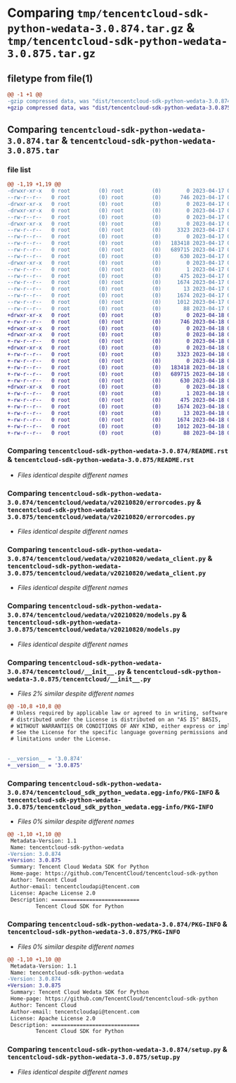 # Comparing `tmp/tencentcloud-sdk-python-wedata-3.0.874.tar.gz` & `tmp/tencentcloud-sdk-python-wedata-3.0.875.tar.gz`

## filetype from file(1)

```diff
@@ -1 +1 @@
-gzip compressed data, was "dist/tencentcloud-sdk-python-wedata-3.0.874.tar", last modified: Mon Apr 17 00:54:47 2023, max compression
+gzip compressed data, was "dist/tencentcloud-sdk-python-wedata-3.0.875.tar", last modified: Tue Apr 18 01:05:35 2023, max compression
```

## Comparing `tencentcloud-sdk-python-wedata-3.0.874.tar` & `tencentcloud-sdk-python-wedata-3.0.875.tar`

### file list

```diff
@@ -1,19 +1,19 @@
-drwxr-xr-x   0 root         (0) root         (0)        0 2023-04-17 00:54:47.000000 tencentcloud-sdk-python-wedata-3.0.874/
--rw-r--r--   0 root         (0) root         (0)      746 2023-04-17 00:54:47.000000 tencentcloud-sdk-python-wedata-3.0.874/README.rst
-drwxr-xr-x   0 root         (0) root         (0)        0 2023-04-17 00:54:47.000000 tencentcloud-sdk-python-wedata-3.0.874/tencentcloud/
-drwxr-xr-x   0 root         (0) root         (0)        0 2023-04-17 00:54:47.000000 tencentcloud-sdk-python-wedata-3.0.874/tencentcloud/wedata/
--rw-r--r--   0 root         (0) root         (0)        0 2023-04-17 00:54:47.000000 tencentcloud-sdk-python-wedata-3.0.874/tencentcloud/wedata/__init__.py
-drwxr-xr-x   0 root         (0) root         (0)        0 2023-04-17 00:54:47.000000 tencentcloud-sdk-python-wedata-3.0.874/tencentcloud/wedata/v20210820/
--rw-r--r--   0 root         (0) root         (0)     3323 2023-04-17 00:54:47.000000 tencentcloud-sdk-python-wedata-3.0.874/tencentcloud/wedata/v20210820/errorcodes.py
--rw-r--r--   0 root         (0) root         (0)        0 2023-04-17 00:54:47.000000 tencentcloud-sdk-python-wedata-3.0.874/tencentcloud/wedata/v20210820/__init__.py
--rw-r--r--   0 root         (0) root         (0)   183418 2023-04-17 00:54:47.000000 tencentcloud-sdk-python-wedata-3.0.874/tencentcloud/wedata/v20210820/wedata_client.py
--rw-r--r--   0 root         (0) root         (0)   689715 2023-04-17 00:54:47.000000 tencentcloud-sdk-python-wedata-3.0.874/tencentcloud/wedata/v20210820/models.py
--rw-r--r--   0 root         (0) root         (0)      630 2023-04-17 00:54:47.000000 tencentcloud-sdk-python-wedata-3.0.874/tencentcloud/__init__.py
-drwxr-xr-x   0 root         (0) root         (0)        0 2023-04-17 00:54:47.000000 tencentcloud-sdk-python-wedata-3.0.874/tencentcloud_sdk_python_wedata.egg-info/
--rw-r--r--   0 root         (0) root         (0)        1 2023-04-17 00:54:47.000000 tencentcloud-sdk-python-wedata-3.0.874/tencentcloud_sdk_python_wedata.egg-info/dependency_links.txt
--rw-r--r--   0 root         (0) root         (0)      475 2023-04-17 00:54:47.000000 tencentcloud-sdk-python-wedata-3.0.874/tencentcloud_sdk_python_wedata.egg-info/SOURCES.txt
--rw-r--r--   0 root         (0) root         (0)     1674 2023-04-17 00:54:47.000000 tencentcloud-sdk-python-wedata-3.0.874/tencentcloud_sdk_python_wedata.egg-info/PKG-INFO
--rw-r--r--   0 root         (0) root         (0)       13 2023-04-17 00:54:47.000000 tencentcloud-sdk-python-wedata-3.0.874/tencentcloud_sdk_python_wedata.egg-info/top_level.txt
--rw-r--r--   0 root         (0) root         (0)     1674 2023-04-17 00:54:47.000000 tencentcloud-sdk-python-wedata-3.0.874/PKG-INFO
--rw-r--r--   0 root         (0) root         (0)     1012 2023-04-17 00:54:47.000000 tencentcloud-sdk-python-wedata-3.0.874/setup.py
--rw-r--r--   0 root         (0) root         (0)       88 2023-04-17 00:54:47.000000 tencentcloud-sdk-python-wedata-3.0.874/setup.cfg
+drwxr-xr-x   0 root         (0) root         (0)        0 2023-04-18 01:05:35.000000 tencentcloud-sdk-python-wedata-3.0.875/
+-rw-r--r--   0 root         (0) root         (0)      746 2023-04-18 01:05:35.000000 tencentcloud-sdk-python-wedata-3.0.875/README.rst
+drwxr-xr-x   0 root         (0) root         (0)        0 2023-04-18 01:05:35.000000 tencentcloud-sdk-python-wedata-3.0.875/tencentcloud/
+drwxr-xr-x   0 root         (0) root         (0)        0 2023-04-18 01:05:35.000000 tencentcloud-sdk-python-wedata-3.0.875/tencentcloud/wedata/
+-rw-r--r--   0 root         (0) root         (0)        0 2023-04-18 01:05:35.000000 tencentcloud-sdk-python-wedata-3.0.875/tencentcloud/wedata/__init__.py
+drwxr-xr-x   0 root         (0) root         (0)        0 2023-04-18 01:05:35.000000 tencentcloud-sdk-python-wedata-3.0.875/tencentcloud/wedata/v20210820/
+-rw-r--r--   0 root         (0) root         (0)     3323 2023-04-18 01:05:35.000000 tencentcloud-sdk-python-wedata-3.0.875/tencentcloud/wedata/v20210820/errorcodes.py
+-rw-r--r--   0 root         (0) root         (0)        0 2023-04-18 01:05:35.000000 tencentcloud-sdk-python-wedata-3.0.875/tencentcloud/wedata/v20210820/__init__.py
+-rw-r--r--   0 root         (0) root         (0)   183418 2023-04-18 01:05:35.000000 tencentcloud-sdk-python-wedata-3.0.875/tencentcloud/wedata/v20210820/wedata_client.py
+-rw-r--r--   0 root         (0) root         (0)   689715 2023-04-18 01:05:35.000000 tencentcloud-sdk-python-wedata-3.0.875/tencentcloud/wedata/v20210820/models.py
+-rw-r--r--   0 root         (0) root         (0)      630 2023-04-18 01:05:35.000000 tencentcloud-sdk-python-wedata-3.0.875/tencentcloud/__init__.py
+drwxr-xr-x   0 root         (0) root         (0)        0 2023-04-18 01:05:35.000000 tencentcloud-sdk-python-wedata-3.0.875/tencentcloud_sdk_python_wedata.egg-info/
+-rw-r--r--   0 root         (0) root         (0)        1 2023-04-18 01:05:35.000000 tencentcloud-sdk-python-wedata-3.0.875/tencentcloud_sdk_python_wedata.egg-info/dependency_links.txt
+-rw-r--r--   0 root         (0) root         (0)      475 2023-04-18 01:05:35.000000 tencentcloud-sdk-python-wedata-3.0.875/tencentcloud_sdk_python_wedata.egg-info/SOURCES.txt
+-rw-r--r--   0 root         (0) root         (0)     1674 2023-04-18 01:05:35.000000 tencentcloud-sdk-python-wedata-3.0.875/tencentcloud_sdk_python_wedata.egg-info/PKG-INFO
+-rw-r--r--   0 root         (0) root         (0)       13 2023-04-18 01:05:35.000000 tencentcloud-sdk-python-wedata-3.0.875/tencentcloud_sdk_python_wedata.egg-info/top_level.txt
+-rw-r--r--   0 root         (0) root         (0)     1674 2023-04-18 01:05:35.000000 tencentcloud-sdk-python-wedata-3.0.875/PKG-INFO
+-rw-r--r--   0 root         (0) root         (0)     1012 2023-04-18 01:05:35.000000 tencentcloud-sdk-python-wedata-3.0.875/setup.py
+-rw-r--r--   0 root         (0) root         (0)       88 2023-04-18 01:05:35.000000 tencentcloud-sdk-python-wedata-3.0.875/setup.cfg
```

### Comparing `tencentcloud-sdk-python-wedata-3.0.874/README.rst` & `tencentcloud-sdk-python-wedata-3.0.875/README.rst`

 * *Files identical despite different names*

### Comparing `tencentcloud-sdk-python-wedata-3.0.874/tencentcloud/wedata/v20210820/errorcodes.py` & `tencentcloud-sdk-python-wedata-3.0.875/tencentcloud/wedata/v20210820/errorcodes.py`

 * *Files identical despite different names*

### Comparing `tencentcloud-sdk-python-wedata-3.0.874/tencentcloud/wedata/v20210820/wedata_client.py` & `tencentcloud-sdk-python-wedata-3.0.875/tencentcloud/wedata/v20210820/wedata_client.py`

 * *Files identical despite different names*

### Comparing `tencentcloud-sdk-python-wedata-3.0.874/tencentcloud/wedata/v20210820/models.py` & `tencentcloud-sdk-python-wedata-3.0.875/tencentcloud/wedata/v20210820/models.py`

 * *Files identical despite different names*

### Comparing `tencentcloud-sdk-python-wedata-3.0.874/tencentcloud/__init__.py` & `tencentcloud-sdk-python-wedata-3.0.875/tencentcloud/__init__.py`

 * *Files 2% similar despite different names*

```diff
@@ -10,8 +10,8 @@
 # Unless required by applicable law or agreed to in writing, software
 # distributed under the License is distributed on an "AS IS" BASIS,
 # WITHOUT WARRANTIES OR CONDITIONS OF ANY KIND, either express or implied.
 # See the License for the specific language governing permissions and
 # limitations under the License.
 
 
-__version__ = '3.0.874'
+__version__ = '3.0.875'
```

### Comparing `tencentcloud-sdk-python-wedata-3.0.874/tencentcloud_sdk_python_wedata.egg-info/PKG-INFO` & `tencentcloud-sdk-python-wedata-3.0.875/tencentcloud_sdk_python_wedata.egg-info/PKG-INFO`

 * *Files 0% similar despite different names*

```diff
@@ -1,10 +1,10 @@
 Metadata-Version: 1.1
 Name: tencentcloud-sdk-python-wedata
-Version: 3.0.874
+Version: 3.0.875
 Summary: Tencent Cloud Wedata SDK for Python
 Home-page: https://github.com/TencentCloud/tencentcloud-sdk-python
 Author: Tencent Cloud
 Author-email: tencentcloudapi@tencent.com
 License: Apache License 2.0
 Description: ============================
         Tencent Cloud SDK for Python
```

### Comparing `tencentcloud-sdk-python-wedata-3.0.874/PKG-INFO` & `tencentcloud-sdk-python-wedata-3.0.875/PKG-INFO`

 * *Files 0% similar despite different names*

```diff
@@ -1,10 +1,10 @@
 Metadata-Version: 1.1
 Name: tencentcloud-sdk-python-wedata
-Version: 3.0.874
+Version: 3.0.875
 Summary: Tencent Cloud Wedata SDK for Python
 Home-page: https://github.com/TencentCloud/tencentcloud-sdk-python
 Author: Tencent Cloud
 Author-email: tencentcloudapi@tencent.com
 License: Apache License 2.0
 Description: ============================
         Tencent Cloud SDK for Python
```

### Comparing `tencentcloud-sdk-python-wedata-3.0.874/setup.py` & `tencentcloud-sdk-python-wedata-3.0.875/setup.py`

 * *Files identical despite different names*

